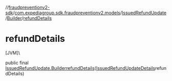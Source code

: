 //[fraudpreventionv2-sdk](../../../../index.md)/[com.expediagroup.sdk.fraudpreventionv2.models](../../index.md)/[IssuedRefundUpdate](../index.md)/[Builder](index.md)/[refundDetails](refund-details.md)

# refundDetails

[JVM]\

public final [IssuedRefundUpdate.Builder](index.md)[refundDetails](refund-details.md)([IssuedRefundUpdateDetails](../../-issued-refund-update-details/index.md)refundDetails)
